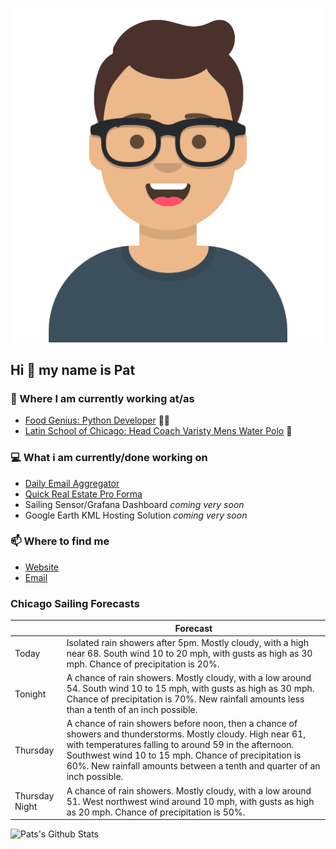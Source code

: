 [![Social banner for p-j-falconer](https://raw.githubusercontent.com/P-J-FALCONER/P-J-FALCONER/master/assets/avataaars.svg)](https://patfalconer.com/)
## Hi :wave: my name is Pat

### 💼 Where I am currently working at/as
- [Food Genius: Python Developer](https://getfoodgenius.com/) 🍔🐍
- [Latin School of Chicago: Head Coach Varisty Mens Water Polo](https://www.latinschool.org/) 🤽


### 💻 What i am currently/done working on
 - [Daily Email Aggregator](https://github.com/P-J-FALCONER/dott_daily_mail)
 - [Quick Real Estate Pro Forma](https://github.com/P-J-FALCONER/henry)
 - Sailing Sensor/Grafana Dashboard *coming very soon*
 - Google Earth KML Hosting Solution *coming very soon*

### 📫 Where to find me
 - [Website](https://patfalconer.com/)
 - [Email](mailto:patrick.j.falconer@gmail.com)


### Chicago Sailing Forecasts
|   | Forecast  |
|---|---|
| Today | Isolated rain showers after 5pm. Mostly cloudy, with a high near 68. South wind 10 to 20 mph, with gusts as high as 30 mph. Chance of precipitation is 20%. |
| Tonight | A chance of rain showers. Mostly cloudy, with a low around 54. South wind 10 to 15 mph, with gusts as high as 30 mph. Chance of precipitation is 70%. New rainfall amounts less than a tenth of an inch possible. |
| Thursday | A chance of rain showers before noon, then a chance of showers and thunderstorms. Mostly cloudy. High near 61, with temperatures falling to around 59 in the afternoon. Southwest wind 10 to 15 mph. Chance of precipitation is 60%. New rainfall amounts between a tenth and quarter of an inch possible. |
| Thursday Night | A chance of rain showers. Mostly cloudy, with a low around 51. West northwest wind around 10 mph, with gusts as high as 20 mph. Chance of precipitation is 50%. |

![Pats's Github Stats](https://github-readme-stats.vercel.app/api?username=p-j-falconer&show_icons=true&theme=radical)
